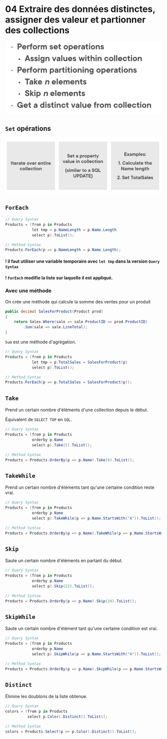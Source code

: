 # 04 Extraire des données distinctes, assigner des valeur et partionner des collections

![perform-operations](assets/perform-operations.png)

## `Set` opérations

<img src="assets/set-operations.png" alt="set-operations" style="zoom:50%;" />



## `ForEach`

```cs
// Query Syntax
Products = (from p in Products
            let tmp = p.NameLength = p.Name.Length
            select p).ToList();
```

```cs
// Method Syntax
Products.ForEach(p => p.NameLength = p.Name.Length);
```

#### ! il faut utiliser une variable temporaire avec `let tmp` dans la version `Query Syntax`

#### ! `ForEach` modifie la liste sur laquelle il est appliqué.



### Avec une méthode

On crée une méthode qui calcule la somme des ventes pour un produit

```cs
public decimal SalesForProduct(Product prod)
{
    return Sales.Where(sale => sale.ProductID == prod.ProductID)
        .Sum(sale => sale.LineTotal);
}
```

`Sum` est une méthode d'agrégation.

```cs
// Query Syntax
Products = (from p in Products
            let tmp = p.TotalSales = SalesForProduct(p)
            select p).ToList();
```

```cs
// Method Syntax
Products.ForEach(p => p.TotalSales = SalesForProduct(p));
```



## `Take`

Prend un certain nombre d'éléments d'une collection depuis le début.

Équivalent de `SELECT TOP` en `SQL`. 

```cs
// Query Syntax
Products = (from p in Products
            orderby p.Name
            select p).Take(5).ToList();
```

```cs
// Method Syntax
Products = Products.OrderBy(p => p.Name).Take(6).ToList();
```



## `TakeWhile`

Prend un certain nombre d'éléments tant qu'une certaine condition reste vrai.

```cs
// Query Syntax
Products = (from p in Products
            orderby p.Name
            select p).TakeWhile(p => p.Name.StartsWith("A")).ToList();
```

```cs
// Method Syntax
Products = Products.OrderBy(p => p.Name).TakeWhile(p => p.Name.StartsWith("A")).ToList();
```



## `Skip`

Saute un certain nombre d'éléments en partant du début.

```cs
// Query Syntax
Products = (from p in Products
            orderby p.Name
            select p).Skip(22).ToList();
```

```cs
// Method Syntax
Products = Products.OrderBy(p => p.Name).Skip(24).ToList();
```



## `SkipWhile`

Saute un certain nombre d'élément tant qu'une certaine condition est vrai.

```cs
// Query Syntax
Products = (from p in Products
            orderby p.Name
            select p).SkipWhile(p => p.Name.StartsWith("A")).ToList();
```

```cs
// Method Syntax
Products = Products.OrderBy(p => p.Name).SkipWhile(p => p.Name.StartsWith("A")).ToList();
```



## `Distinct`

Élimine les doublons de la liste obtenue.

```cs
// Query Syntax
colors = (from p in Products
          select p.Color).Distinct().ToList();
```

```cs
// Method Syntax
colors = Products.Select(p => p.Color).Distinct().ToList();
```

